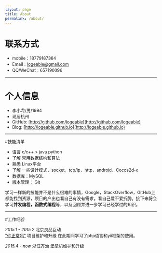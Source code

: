```yaml
---
layout: page
title: About
permalink: /about/
---
```


# 联系方式

- mobile：18779187384
- Email：[logeable@gmail.com](mailto:logeable@gmail.com)
- QQ/WeChat：657190096

---


# 个人信息

 - 李小龙/男/1994 
 - 现居杭州
 - GitHub: [http://github.com/logeable](http://github.com/logeable)
 - Blog: [http://logeable.github.io](http://logeable.github.io)

---

#技能清单

- 语言 c/c++ > java python
- 了解 常用数据结构和算法
- 熟悉 Linux平台
- 了解 一些设计模式，socket，tcp/ip，http，android，Cocos2d-x
- 数据库：MySQL
- 版本管理： Git

学习一样新的技能并不是什么很难的事情，Google，StackOverflow，GitHub上都能找到资源，项目的产出也看自己有没有需求，看自己爱不爱折腾。接下来将会学习**并发编程，函数式编程**等，以及回顾并进一步学习已经学过的知识。

---

#工作经验

*2015.1 - 2015.2*    北京良品互动  
["你正常吗"](http://lpiii.cn/normal) 项目维护和升级
在此期间学习了php语言和yii框架的使用。

*2015.4 - now*       浙江齐治
堡垒机维护和升级

